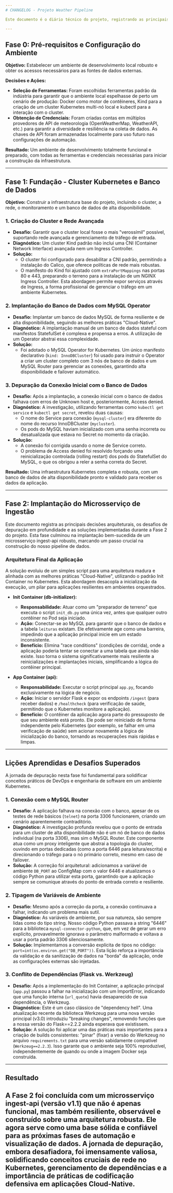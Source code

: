 ```yaml
---
# CHANGELOG - Projeto Weather Pipeline

Este documento é o diário técnico do projeto, registrando as principais decisões, desafios e soluções implementadas em cada fase da construção do pipeline de dados meteorológicos.

---
```


## Fase 0: Pré-requisitos e Configuração do Ambiente

**Objetivo:** Estabelecer um ambiente de desenvolvimento local robusto e obter os acessos necessários para as fontes de dados externas.

**Decisões e Ações:**

- **Seleção de Ferramentas:** Foram escolhidas ferramentas padrão da indústria para garantir que o ambiente local espelhasse de perto um cenário de produção: Docker como motor de contêineres, Kind para a criação de um cluster Kubernetes multi-nó local e kubectl para a interação com o cluster.
- **Obtenção de Credenciais:** Foram criadas contas em múltiplos provedores de API de meteorologia (OpenWeatherMap, WeatherAPI, etc.) para garantir a diversidade e resiliência na coleta de dados. As chaves de API foram armazenadas localmente para uso futuro nas configurações de automação.

**Resultado:**
Um ambiente de desenvolvimento totalmente funcional e preparado, com todas as ferramentas e credenciais necessárias para iniciar a construção da infraestrutura.

---

## Fase 1: Fundação - Cluster Kubernetes e Banco de Dados

**Objetivo:** Construir a infraestrutura base do projeto, incluindo o cluster, a rede, o monitoramento e um banco de dados de alta disponibilidade.

### 1. Criação do Cluster e Rede Avançada

- **Desafio:** Garantir que o cluster local fosse o mais "verossímil" possível, suportando rede avançada e gerenciamento de tráfego de entrada.
- **Diagnóstico:** Um cluster Kind padrão não inclui uma CNI (Container Network Interface) avançada nem um Ingress Controller.
- **Solução:**
    - O cluster foi configurado para desabilitar a CNI padrão, permitindo a instalação do Calico, que oferece políticas de rede mais robustas.
    - O manifesto do Kind foi ajustado com `extraPortMappings` nas portas 80 e 443, preparando o terreno para a instalação de um NGINX Ingress Controller. Esta abordagem permite expor serviços através de Ingress, a forma profissional de gerenciar o tráfego em um ambiente Kubernetes.

### 2. Implantação do Banco de Dados com MySQL Operator

- **Desafio:** Implantar um banco de dados MySQL de forma resiliente e de alta disponibilidade, seguindo as melhores práticas "Cloud-Native".
- **Diagnóstico:** A implantação manual de um banco de dados stateful com manifestos StatefulSet é complexa e propensa a erros. A utilização de um Operator abstrai essa complexidade.
- **Solução:**
    - Foi adotado o MySQL Operator for Kubernetes. Um único manifesto declarativo (`kind: InnoDBCluster`) foi usado para instruir o Operator a criar um cluster completo com 3 nós de banco de dados e um MySQL Router para gerenciar as conexões, garantindo alta disponibilidade e failover automático.

### 3. Depuração da Conexão Inicial com o Banco de Dados

- **Desafio:** Após a implantação, a conexão inicial com o banco de dados falhava com erros de Unknown host e, posteriormente, Access denied.
- **Diagnóstico:** A investigação, utilizando ferramentas como `kubectl get service` e `kubectl get secret`, revelou duas causas:
    - O nome do Service para conexão (`mysql-cluster`) era diferente do nome do recurso InnoDBCluster (`mycluster`).
    - Os pods do MySQL haviam inicializado com uma senha incorreta ou desatualizada que estava no Secret no momento da criação.
- **Solução:**
    - A conexão foi corrigida usando o nome de Service correto.
    - O problema de Access denied foi resolvido forçando uma reinicialização controlada (rolling restart) dos pods do StatefulSet do MySQL, o que os obrigou a reler a senha correta do Secret.

**Resultado:**
Uma infraestrutura Kubernetes completa e robusta, com um banco de dados de alta disponibilidade pronto e validado para receber os dados da aplicação.

---

## Fase 2: Implantação do Microsserviço de Ingestão

Este documento registra as principais decisões arquiteturais, os desafios de depuração em profundidade e as soluções implementadas durante a Fase 2 do projeto. Esta fase culminou na implantação bem-sucedida de um microsserviço ingest-api robusto, marcando um passo crucial na construção do nosso pipeline de dados.

### Arquitetura Final da Aplicação

A solução evoluiu de um simples script para uma arquitetura madura e alinhada com as melhores práticas "Cloud-Native", utilizando o padrão Init Container no Kubernetes. Esta abordagem desacopla a inicialização da execução, um pilar para aplicações resilientes em ambientes orquestrados.

- **Init Container (db-initializer):**
    - **Responsabilidade:** Atuar como um "preparador de terreno" que executa o script `init_db.py` uma única vez, antes que qualquer outro contêiner no Pod seja iniciado.
    - **Ação:** Conectar-se ao MySQL para garantir que o banco de dados e a tabela `leituras` existam. Ele efetivamente age como uma barreira, impedindo que a aplicação principal inicie em um estado inconsistente.
    - **Benefício:** Elimina "race conditions" (condições de corrida), onde a aplicação poderia tentar se conectar a uma tabela que ainda não existe. Isso torna o sistema significativamente mais resiliente a reinicializações e implantações iniciais, simplificando a lógica do contêiner principal.

- **App Container (api):**
    - **Responsabilidade:** Executar o script principal `app.py`, focando exclusivamente na lógica de negócio.
    - **Ação:** Iniciar o servidor Flask e expor os endpoints `/ingest` (para receber dados) e `/healthcheck` (para verificação de saúde, permitindo que o Kubernetes monitore a aplicação).
    - **Benefício:** O contêiner da aplicação agora parte do pressuposto de que seu ambiente está pronto. Ele pode ser reiniciado de forma independente pelo Kubernetes (por exemplo, se falhar em uma verificação de saúde) sem acionar novamente a lógica de inicialização do banco, tornando as recuperações mais rápidas e limpas.

---

## Lições Aprendidas e Desafios Superados

A jornada de depuração nesta fase foi fundamental para solidificar conceitos práticos de DevOps e engenharia de software em um ambiente Kubernetes.

### 1. Conexão com o MySQL Router

- **Desafio:** A aplicação falhava na conexão com o banco, apesar de os testes de rede básicos (`telnet`) na porta 3306 funcionarem, criando um cenário aparentemente contraditório.
- **Diagnóstico:** A investigação profunda revelou que o ponto de entrada para um cluster de alta disponibilidade não é um nó de banco de dados individual (na porta 3306), mas sim o MySQL Router. Este componente atua como um proxy inteligente que abstrai a topologia do cluster, ouvindo em portas dedicadas (como a porta 6446 para leitura/escrita) e direcionando o tráfego para o nó primário correto, mesmo em caso de failover.
- **Solução:** A correção foi arquitetural: adicionamos a variável de ambiente `DB_PORT` ao ConfigMap com o valor 6446 e atualizamos o código Python para utilizar esta porta, garantindo que a aplicação sempre se comunique através do ponto de entrada correto e resiliente.

### 2. Tipagem de Variáveis de Ambiente

- **Desafio:** Mesmo após a correção da porta, a conexão continuava a falhar, indicando um problema mais sutil.
- **Diagnóstico:** As variáveis de ambiente, por sua natureza, são sempre lidas como do tipo string. Nosso código Python passava a string "6446" para a biblioteca `mysql-connector-python`, que, em vez de gerar um erro explícito, provavelmente ignorava o parâmetro malformado e voltava a usar a porta padrão 3306 silenciosamente.
- **Solução:** Implementamos a conversão explícita de tipos no código: `port=int(os.environ.get("DB_PORT"))`. Esta lição reforça a importância da validação e da sanitização de dados na "borda" da aplicação, onde as configurações externas são injetadas.

### 3. Conflito de Dependências (Flask vs. Werkzeug)

- **Desafio:** Após a implementação do Init Container, a aplicação principal (`app.py`) passou a falhar na inicialização com um ImportError, indicando que uma função interna (`url_quote`) havia desaparecido de sua dependência, o Werkzeug.
- **Diagnóstico:** Este é um caso clássico de "dependency hell". Uma atualização recente da biblioteca Werkzeug para uma nova versão principal (v3.0) introduziu "breaking changes", removendo funções que a nossa versão do Flask==2.2.2 ainda esperava que existissem.
- **Solução:** A solução foi aplicar uma das práticas mais importantes para a criação de builds consistentes: "pinar" (fixar) a versão do Werkzeug no arquivo `requirements.txt` para uma versão sabidamente compatível (`Werkzeug==2.2.3`). Isso garante que o ambiente seja 100% reproduzível, independentemente de quando ou onde a imagem Docker seja construída.

---

## Resultado

A Fase 2 foi concluída com um microsserviço ingest-api (versão v1.1) que não é apenas funcional, mas também resiliente, observável e construído sobre uma arquitetura robusta. Ele agora serve como uma base sólida e confiável para as próximas fases de automação e visualização de dados. A jornada de depuração, embora desafiadora, foi imensamente valiosa, solidificando conceitos cruciais de rede no Kubernetes, gerenciamento de dependências e a importância de práticas de codificação defensiva em aplicações Cloud-Native.
---
